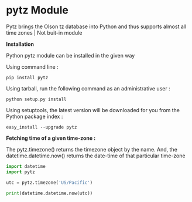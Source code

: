 # pytz Module

Pytz brings the Olson tz database into Python and thus supports almost all time zones | Not buit-in module

**Installation**

Python pytz module can be installed in the given way

Using command line : 

`pip install pytz`

Using tarball, run the following command as an administrative user :

`python setup.py install`

Using setuptools, the latest version will be downloaded for you from the Python package index :

`easy_install --upgrade pytz`

**Fetching time of a given time-zone :**

The pytz.timezone() returns the timezone object by the name. And, the datetime.datetime.now() returns the date-time of that particular time-zone
```py
import datetime
import pytz

utc = pytz.timezone('US/Pacific')

print(datetime.datetime.now(utc))
```